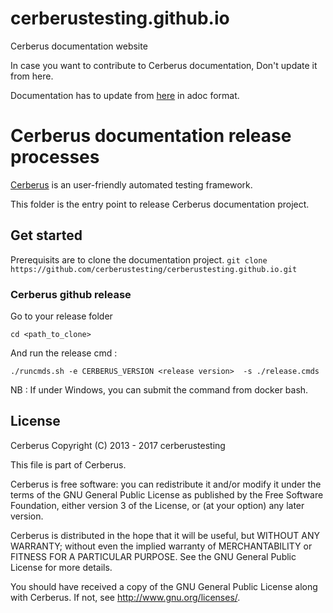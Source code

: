 # cerberustesting.github.io
Cerberus documentation website

In case you want to contribute to Cerberus documentation, Don't update it from here.

Documentation has to update from [here](https://github.com/cerberustesting/cerberus-source/tree/master/source/src/main/resources/documentation) in adoc format.


# Cerberus documentation release processes

[Cerberus](http://www.cerberus-testing.org/) is an user-friendly automated testing framework.

This folder is the entry point to release Cerberus documentation project.

## Get started

Prerequisits are to clone the documentation project.
`
git clone https://github.com/cerberustesting/cerberustesting.github.io.git
`

### Cerberus github release

Go to your release folder

`
    cd <path_to_clone>
`

And run the release cmd :

`
 ./runcmds.sh
       -e CERBERUS_VERSION <release version> 
       -s ./release.cmds
`

NB : If under Windows, you can submit the command from docker bash.

## License

Cerberus Copyright (C) 2013 - 2017 cerberustesting

This file is part of Cerberus.

Cerberus is free software: you can redistribute it and/or modify
it under the terms of the GNU General Public License as published by
the Free Software Foundation, either version 3 of the License, or
(at your option) any later version.

Cerberus is distributed in the hope that it will be useful,
but WITHOUT ANY WARRANTY; without even the implied warranty of
MERCHANTABILITY or FITNESS FOR A PARTICULAR PURPOSE.  See the
GNU General Public License for more details.

You should have received a copy of the GNU General Public License
along with Cerberus.  If not, see <http://www.gnu.org/licenses/>.
